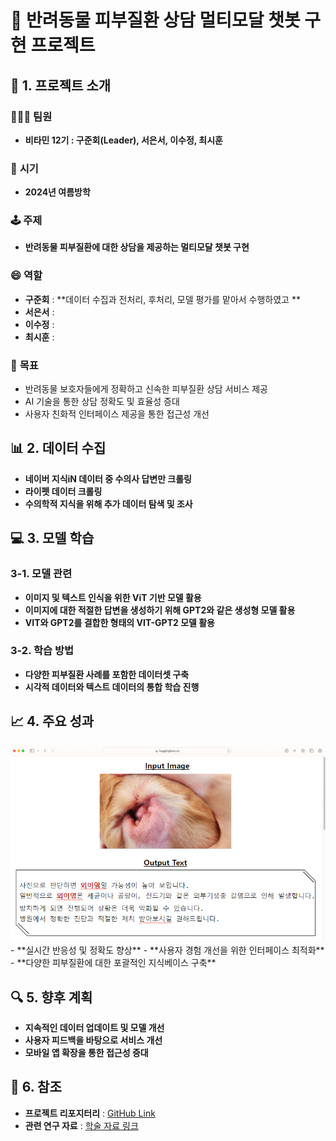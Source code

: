 # 🐾 반려동물 피부질환 상담 멀티모달 챗봇 구현 프로젝트
     
## 🎯 1. 프로젝트 소개
### 🧑‍🤝‍🧑 **팀원**
- **비타민 12기 : 구준회(Leader), 서은서, 이수정, 최시훈**
 
### 📅 **시기**
- **2024년 여름방학**

### 🕹️ **주제**
- **반려동물 피부질환에 대한 상담을 제공하는 멀티모달 챗봇 구현**

### 😄 **역할**
- **구준회** : **데이터 수집과 전처리, 후처리, 모델 평가를 맡아서 수행하였고 ** 
- **서은서** : 
- **이수정** : 
- **최시훈** : 

### 🎯 **목표**
- 반려동물 보호자들에게 정확하고 신속한 피부질환 상담 서비스 제공
- AI 기술을 통한 상담 정확도 및 효율성 증대
- 사용자 친화적 인터페이스 제공을 통한 접근성 개선

## 📊 2. 데이터 수집
- **네이버 지식iN 데이터 중 수의사 답변만 크롤링**
- **라이펫 데이터 크롤링**
- **수의학적 지식을 위해 추가 데이터 탐색 및 조사**

## 💻 3. 모델 학습
### 3-1. 모델 관련
- **이미지 및 텍스트 인식을 위한 ViT 기반 모델 활용**
- **이미지에 대한 적절한 답변을 생성하기 위해 GPT2와 같은 생성형 모델 활용**
- **VIT와 GPT2를 결합한 형태의 VIT-GPT2 모델 활용**

### 3-2. 학습 방법
- **다양한 피부질환 사례를 포함한 데이터셋 구축**
- **시각적 데이터와 텍스트 데이터의 통합 학습 진행**

## 📈 4. 주요 성과
<img src="VET_외이염.png" alt="Inference_외이염" width="600"/>
- **실시간 반응성 및 정확도 향상**
- **사용자 경험 개선을 위한 인터페이스 최적화**
- **다양한 피부질환에 대한 포괄적인 지식베이스 구축**

## 🔍 5. 향후 계획  
- **지속적인 데이터 업데이트 및 모델 개선**
- **사용자 피드백을 바탕으로 서비스 개선**
- **모바일 앱 확장을 통한 접근성 증대**

## 🧹 6. 참조
- **프로젝트 리포지터리** : [GitHub Link](https://ankur3107.github.io/blogs/the-illustrated-image-captioning-using-transformers/)
- **관련 연구 자료** : [학술 자료 링크](#)
